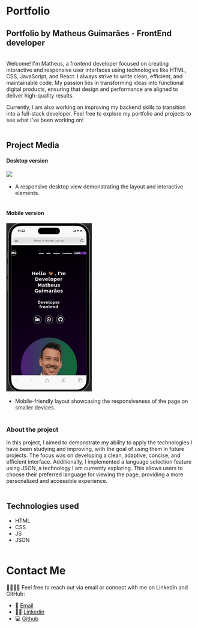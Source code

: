 # Portfolio
## Portfolio by Matheus Guimarães - FrontEnd developer
<br/>
Welcome! I'm Matheus, a frontend developer focused on creating interactive and responsive user interfaces using technologies like HTML, CSS, JavaScript, and React. I always strive to write clean, efficient, and maintainable code. My passion lies in transforming ideas into functional digital products, ensuring that design and performance are aligned to deliver high-quality results.

Currently, I am also working on improving my backend skills to transition into a full-stack developer. Feel free to explore my portfolio and projects to see what I've been working on! <br/><br/>



## Project Media

#### Desktop version

[<img src="./src/image/screen-potfolio.gif">](https://github.com/ma17martins/portfolio.git)
- A responsive desktop view demonstrating the layout and interactive elements.
<br/><br/>
#### Mobile version

[<img src="./src/image/screen-mobile-potfolio.gif">](https://github.com/ma17martins/portfolio.git)

- Mobile-friendly layout showcasing the responsiveness of the page on smaller devices. 
<br/><br/>

### About the project
In this project, I aimed to demonstrate my ability to apply the technologies I have been studying and improving, with the goal of using them in future projects. The focus was on developing a clean, adaptive, concise, and efficient interface. Additionally, I implemented a language selection feature using JSON, a technology I am currently exploring. This allows users to choose their preferred language for viewing the page, providing a more personalized and accessible experience.
<br/><br/>

## Technologies used

- HTML 
- CSS 
- JS
- JSON
<br/><br/>


 # Contact Me
👋🏽👋🏽 Feel free to reach out via email or connect with me on LinkedIn and GitHub: 
 - 📧 [Email](ma17martins@gmail.com)
 - 🤝🏽 [Linkedin](https://www.linkedin.com/in/matheus17martins/)
 - 💻 [Github](https://github.com/ma17martins)